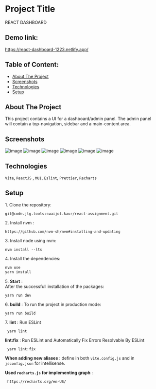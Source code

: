 # Project Title

REACT DASHBOARD

## Demo link:

https://react-dashboard-1223.netlify.app/

## Table of Content:

- [About The Project](#about-the-project)
- [Screenshots](#screenshots)
- [Technologies](#technologies)
- [Setup](#setup)

## About The Project

This project contains a UI for a dashboard/admin panel. The admin panel will contain a top-navigation, sidebar and a main-content area.

## Screenshots

![image](/uploads/8e179a8aae42f5f79929556f60995fe8/image.png)
![image](/uploads/b4288987b7a21508ad899a067ef0e63c/image.png)
![image](/uploads/d7d9a2eaa62ce79a3c5442adf9c81831/image.png)
![image](/uploads/19021c0ba72c7e080594aaee06ea1e1f/image.png)
![image](/uploads/edfe9ac3cab45d712edab1542bdab612/image.png)
![image](/uploads/9419c7034404781f42abb7bd19a15f28/image.png)

## Technologies

`Vite`, `ReactJS` , `MUI`, `Eslint`, `Prettier`, `Recharts`

## Setup

1\. Clone the repository:

```
git@code.jtg.tools:swaijot.kaur/react-assignment.git
```

2\. Install nvm :

```
https://github.com/nvm-sh/nvm#installing-and-updating
```

3\. Install node using nvm:

`nvm install --lts`

4\. Install the dependencies:

```bash
nvm use
yarn install
```

5\. **Start** :  
After the successfull installation of the packages:

```
yarn run dev
```

6\. **build** : To run the project in production mode:

```
yarn run build
```

7\. **lint** : Run ESLint

```
 yarn lint
```

**lint:fix** : Run ESLint and Automatically Fix Errors Resolvable By ESLint

```
 yarn lint:fix
```

**When adding new aliases** :
define in both `vite.config.js` and in `jsconfig.json` for intellisense.

**Used `recharts.js` for implementing graph** :

```
 https://recharts.org/en-US/
```
